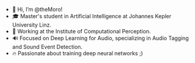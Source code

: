 - 👋 Hi, I’m @theMoro!
- 🎓 Master's student in Artificial Intelligence at Johannes Kepler University Linz.
- 💼 Working at the Institute of Computational Perception.
- 🔊 Focused on Deep Learning for Audio, specializing in Audio Tagging and Sound Event Detection.
- 🔥 Passionate about training deep neural networks ;)


<!---
theMoro/theMoro is a ✨ special ✨ repository because its `README.md` (this file) appears on your GitHub profile.
You can click the Preview link to take a look at your changes.
--->
